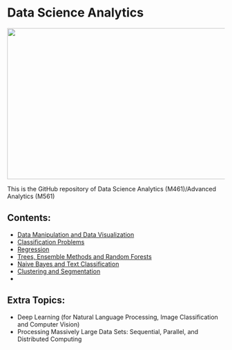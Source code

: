 # Data Science Analytics

<img src="logo.png" height="350" width = "1000">

This is the GitHub repository of Data Science Analytics (M461)/Advanced Analytics (M561)

## Contents:

- [Data Manipulation and Data Visualization](https://github.com/um-perez-alvaro/Data-Science-Practice/blob/master/Jupyter%20Notebooks/Pandas/README.md)
- [Classification Problems](https://github.com/um-perez-alvaro/Data-Science-Practice/blob/master/Jupyter%20Notebooks/Classification/README.md)
- [Regression](https://github.com/um-perez-alvaro/Data-Science-Practice/blob/master/Jupyter%20Notebooks/Regression/README.md)
- [Trees, Ensemble Methods and Random Forests](https://github.com/um-perez-alvaro/Data-Science-Practice/blob/master/Jupyter%20Notebooks/Random%20Forests/README.md)
- [Naive Bayes and Text Classification](https://github.com/um-perez-alvaro/Data-Science-Practice/blob/master/Jupyter%20Notebooks/Text%20Classification/README.md)
- [Clustering and Segmentation](https://github.com/um-perez-alvaro/Data-Science-Practice/blob/master/Jupyter%20Notebooks/Clustering/README.md)
- 
## Extra Topics:

- Deep Learning (for Natural Language Processing, Image Classification and Computer Vision)
- Processing Massively Large Data Sets: Sequential, Parallel, and Distributed Computing


